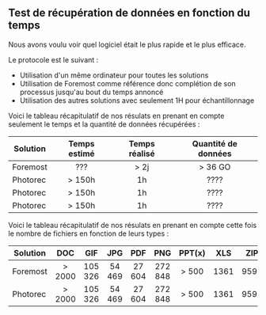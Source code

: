 ## Test de récupération de données en fonction du temps

Nous avons voulu voir quel logiciel était le plus rapide et le plus efficace. 

Le protocole est le suivant : 

- Utilisation d'un même ordinateur pour toutes les solutions
- Utilisation de Foremost comme référence donc complétion de son processus jusqu'au bout du temps annoncé
- Utilisation des autres solutions avec seulement 1H pour échantillonnage


Voici le tableau récapitulatif de nos résulats en prenant en compte seulement le temps et la quantité de données récupérées :

| Solution      | Temps estimé       | Temps réalisé       | Quantité de données |
| ------------- |:------------------:|:-------------------:|:-------------------:|
| Foremost      |  ???               | > 2j                | > 36 GO             |
| Photorec      | > 150h             | 1h                  | ????                |
| Photorec      | > 150h             | 1h                  | ????                |
| Photorec      | > 150h             | 1h                  | ????                |
 

Voici le tableau récapitulatif de nos résulats en prenant en compte cette fois le nombre de fichiers en fonction de leurs types :

| Solution      | DOC     | GIF | JPG | PDF |PNG | PPT(x) |XLS|ZIP | Vidéos/sons 
| ------------- |:------:|:------:|:------:|:------:|:------:|:------:|:------:|:------:|:------:|
| Foremost      |  > 2000 | 105 326 | 54 469| 27 604 | 272 848 | > 500 | 1361 | 9595 | > 150|
| Photorec      |> 2000 | 105 326 | 54 469| 27 604 | 272 848 | > 500 | 1361 | 9595 | > 150|

